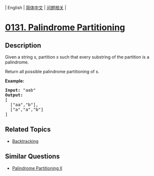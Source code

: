 
| English | [简体中文](README.md) | [问题相关](QUESTION.md) |
# [0131. Palindrome Partitioning](https://leetcode-cn.com/problems/palindrome-partitioning/)
## Description
<p>Given a string <em>s</em>, partition <em>s</em> such that every substring of the partition is a palindrome.</p>

<p>Return all possible palindrome partitioning of <em>s</em>.</p>

<p><strong>Example:</strong></p>

<pre>
<strong>Input:</strong>&nbsp;&quot;aab&quot;
<strong>Output:</strong>
[
  [&quot;aa&quot;,&quot;b&quot;],
  [&quot;a&quot;,&quot;a&quot;,&quot;b&quot;]
]
</pre>

## Related Topics
- [Backtracking](https://leetcode-cn.com/tag/backtracking)
## Similar Questions
- [Palindrome Partitioning II](../0132/README_EN.md)
